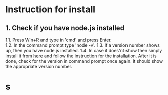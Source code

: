 Instruction for install
===========================


## 1. Check if you have node.js installed

1.1. Press Win+R and type in 'cmd' and press Enter.  
1.2. In the command prompt type 'node -v'.
1.3. If a version number shows up, then you have node.js installed.
1.4. In case it does'nt show then simply install it from [here](https://nodejs.org/en/) and follow the instruction for the installation. After it is done, check for the version in command prompt once again. It should show the appropriate version number.

# s